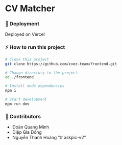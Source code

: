 # CV Matcher

### 🚀 Deployment

Deployed on Vercel

### ⚡ How to run this project

```bash
# Clone this project
git clone https://github.com/cvez-team/frontend.git

# Change directory to the project
cd ./frontend

# Install node dependencies
npm i

# Start development
npm run dev
```

### 🤗 Contributors

- Đoàn Quang Minh
- Diệp Gia Đông
- Nguyễn Thanh Hoàng
"# askpic-v2" 
